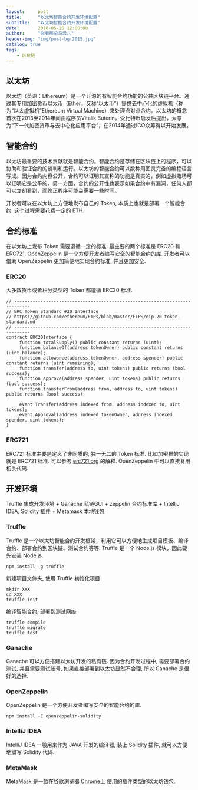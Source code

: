 ```yaml
---
layout:     post
title:      "以太坊智能合约开发环境配置"
subtitle:   "以太坊智能合约开发环境配置"
date:       2018-05-25 12:00:00
author:     "你看那朵乌云儿"
header-img: "img/post-bg-2015.jpg"
catalog: true
tags:
    - 区块链
---
```




## 以太坊

以太坊（英语：Ethereum）是一个开源的有智能合约功能的公共区块链平台。通过其专用加密货币以太币（Ether，又称“以太币”）提供去中心化的虚拟机（称为“以太虚拟机”Ethereum Virtual Machine）来处理点对点合约。以太坊的概念首次在2013至2014年间由程序员Vitalik Buterin，受比特币启发后提出，大意为“下一代加密货币与去中心化应用平台”，在2014年通过ICO众筹得以开始发展。

## 智能合约

以太坊最重要的技术贡献就是智能合约。智能合约是存储在区块链上的程序，可以协助和验证合约的谈判和运行。以太坊的智能合约可以数种用图灵完备的编程语言写成。因为合约内容公开，合约可以证明其宣称的功能是真实的，例如虚拟赌场可以证明它是公平的。另一方面，合约的公开性也表示如果合约中有漏洞，任何人都可以立刻看到，而修正程序可能会需要一些时间。

开发者可以在以太坊上方便地发布自己的 Token, 本质上也就是部署一个智能合约, 这个过程需要花费一定的 ETH. 

## 合约标准

在以太坊上发布 Token 需要遵循一定的标准. 最主要的两个标准是 ERC20 和 ERC721. OpenZeppelin 是一个方便开发者编写安全的智能合约的库. 开发者可以借助 OpenZeppelin 更加简便地实现合约标准, 并且更加安全.

### ERC20

大多数货币或者积分类型的 Token 都遵循 ERC20 标准.

	// ----------------------------------------------------------------------------
	// ERC Token Standard #20 Interface
	// https://github.com/ethereum/EIPs/blob/master/EIPS/eip-20-token-standard.md
	// ----------------------------------------------------------------------------
	contract ERC20Interface {
   		 function totalSupply() public constant returns (uint);
	   	 function balanceOf(address tokenOwner) public constant returns (uint balance);
		 function allowance(address tokenOwner, address spender) public constant returns (uint remaining);
   		 function transfer(address to, uint tokens) public returns (bool success);
    	 function approve(address spender, uint tokens) public returns (bool success);
	     function transferFrom(address from, address to, uint tokens) public returns (bool success);

    	 event Transfer(address indexed from, address indexed to, uint tokens);
	     event Approval(address indexed tokenOwner, address indexed spender, uint tokens);
	}


### ERC721

ERC721 标准主要是定义了非同质的, 独一无二的 Token 标准. 比如加密猫的实现就是 ERC721 标准. 可以参考 [erc721.org](http://erc721.org/) 的解释. OpenZeppelin 中可以直接复用相关代码.

## 开发环境

Truffle 集成开发环境 + Ganache 私链GUI + zeppelin 合约标准库 + IntelliJ IDEA, Solidity 插件 + Metamask 本地钱包

### Truffle

Truffle 是一个以太坊智能合约开发框架，利用它可以方便地生成项目模板、编译合约、部署合约到区块链、测试合约等等. Truffle 是一个 Node.js 模块，因此要先安装 Node.js.  

	npm install -g truffle
	
新建项目文件夹, 使用 Truffle 初始化项目

	mkdir XXX
	cd XXX
	truffle init

编译智能合约, 部署到测试网络

	truffle compile
	truffle migrate
	truffle test

### Ganache

Ganache 可以方便搭建以太坊开发的私有链. 因为合约开发过程中, 需要部署合约测试, 并且需要测试账号, 如果直接部署到以太坊显然不合理, 所以 Ganache 是很好的选择.

### OpenZeppelin

OpenZeppelin 是一个方便开发者编写安全的智能合约的库.

	npm install -E openzeppelin-solidity

### IntelliJ IDEA

IntelliJ IDEA 一般用来作为 JAVA 开发的编译器, 装上 Solidity 插件, 就可以方便地编写 Solidity 代码.

### MetaMask

MetaMask 是一款在谷歌浏览器 Chrome上 使用的插件类型的以太坊钱包.



